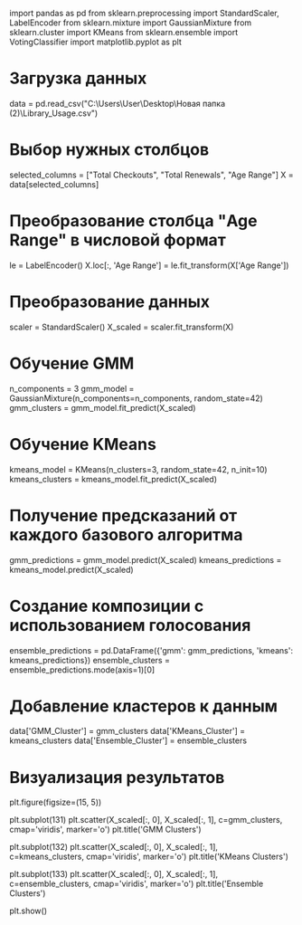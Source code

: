 import pandas as pd
from sklearn.preprocessing import StandardScaler, LabelEncoder
from sklearn.mixture import GaussianMixture
from sklearn.cluster import KMeans
from sklearn.ensemble import VotingClassifier
import matplotlib.pyplot as plt

# Загрузка данных
data = pd.read_csv("C:\\Users\\User\\Desktop\\Новая папка (2)\\Library_Usage.csv")

# Выбор нужных столбцов
selected_columns = ["Total Checkouts", "Total Renewals", "Age Range"]
X = data[selected_columns]

# Преобразование столбца "Age Range" в числовой формат
le = LabelEncoder()
X.loc[:, 'Age Range'] = le.fit_transform(X['Age Range'])

# Преобразование данных
scaler = StandardScaler()
X_scaled = scaler.fit_transform(X)

# Обучение GMM
n_components = 3
gmm_model = GaussianMixture(n_components=n_components, random_state=42)
gmm_clusters = gmm_model.fit_predict(X_scaled)

# Обучение KMeans
kmeans_model = KMeans(n_clusters=3, random_state=42, n_init=10)
kmeans_clusters = kmeans_model.fit_predict(X_scaled)

# Получение предсказаний от каждого базового алгоритма
gmm_predictions = gmm_model.predict(X_scaled)
kmeans_predictions = kmeans_model.predict(X_scaled)

# Создание композиции с использованием голосования
ensemble_predictions = pd.DataFrame({'gmm': gmm_predictions, 'kmeans': kmeans_predictions})
ensemble_clusters = ensemble_predictions.mode(axis=1)[0]

# Добавление кластеров к данным
data['GMM_Cluster'] = gmm_clusters
data['KMeans_Cluster'] = kmeans_clusters
data['Ensemble_Cluster'] = ensemble_clusters

# Визуализация результатов
plt.figure(figsize=(15, 5))

plt.subplot(131)
plt.scatter(X_scaled[:, 0], X_scaled[:, 1], c=gmm_clusters, cmap='viridis', marker='o')
plt.title('GMM Clusters')

plt.subplot(132)
plt.scatter(X_scaled[:, 0], X_scaled[:, 1], c=kmeans_clusters, cmap='viridis', marker='o')
plt.title('KMeans Clusters')

plt.subplot(133)
plt.scatter(X_scaled[:, 0], X_scaled[:, 1], c=ensemble_clusters, cmap='viridis', marker='o')
plt.title('Ensemble Clusters')

plt.show()

